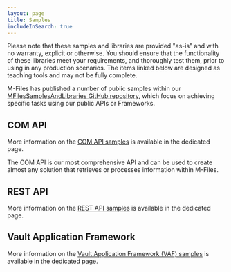 ```yaml
---
layout: page
title: Samples
includeInSearch: true
---
```


<p class="note warning">Please note that these samples and libraries are provided "as-is" and with no warranty, explicit or otherwise. You should ensure that the functionality of these libraries meet your requirements, and thoroughly test them, prior to using in any production scenarios.  The items linked below are designed as teaching tools and may not be fully complete.</p>

M-Files has published a number of public samples within our [MFilesSamplesAndLibraries GitHub repository](https://github.com/M-Files/MFilesSamplesAndLibraries/tree/master/Samples#readme), which focus on achieving specific tasks using our public APIs or Frameworks.

## COM API

<p class="note">More information on the <a href="COM-API">COM API samples</a> is available in the dedicated page.</p>

The COM API is our most comprehensive API and can be used to create almost any solution that retrieves or processes information within M-Files.

## REST API

<p class="note">More information on the <a href="REST-API">REST API samples</a> is available in the dedicated page.</p>

## Vault Application Framework

<p class="note">More information on the <a href="Vault-Application-Framework">Vault Application Framework (VAF) samples</a> is available in the dedicated page.</p>